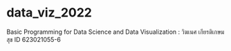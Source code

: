 # data_viz_2022
Basic Programming for Data Science and Data Visualization : วิฆเนศ เกียรติเกษมสุข ID 623021055-6

